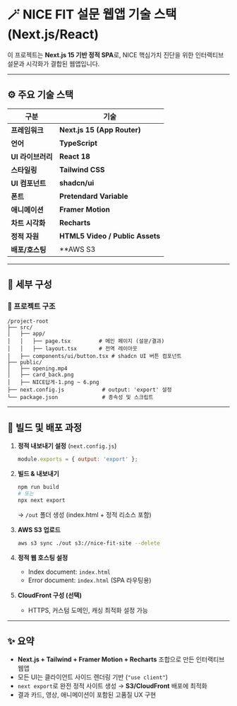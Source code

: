 
# 🪄 NICE FIT 설문 웹앱 기술 스택 (Next.js/React)

이 프로젝트는 **Next.js 15 기반 정적 SPA**로, NICE 핵심가치 진단을 위한 인터랙티브 설문과 시각화가 결합된 웹앱입니다.

---

## ⚙️ 주요 기술 스택

| 구분 | 기술 |
|------|-------|
| **프레임워크** | **Next.js 15 (App Router)** |
| **언어** | **TypeScript** | 
| **UI 라이브러리** | **React 18** |
| **스타일링** | **Tailwind CSS** | 
| **UI 컴포넌트** | **shadcn/ui** | 
| **폰트** | **Pretendard Variable** | 
| **애니메이션** | **Framer Motion** | 
| **차트 시각화** | **Recharts** |
| **정적 자원** | **HTML5 Video / Public Assets** | 
| **배포/호스팅** | **AWS S3  | 

---

## 🧩 세부 구성

### 📁 프로젝트 구조
```
/project-root
├── src/
│   ├── app/
│   │   ├── page.tsx         # 메인 페이지 (설문/결과)
│   │   ├── layout.tsx       # 전역 레이아웃
│   ├── components/ui/button.tsx # shadcn UI 버튼 컴포넌트
├── public/
│   ├── opening.mp4
│   ├── card_back.png
│   ├── NICE답게-1.png ~ 6.png
├── next.config.js            # output: 'export' 설정
└── package.json              # 종속성 및 스크립트
```

---

## 🚀 빌드 및 배포 과정

1. **정적 내보내기 설정** (`next.config.js`)
   ```js
   module.exports = { output: 'export' };
   ```

2. **빌드 & 내보내기**
   ```bash
   npm run build
   # 또는
   npx next export
   ```
   → `/out` 폴더 생성 (index.html + 정적 리소스 포함)

3. **AWS S3 업로드**
   ```bash
   aws s3 sync ./out s3://nice-fit-site --delete
   ```

4. **정적 웹 호스팅 설정**
   - Index document: `index.html`
   - Error document: `index.html` (SPA 라우팅용)

5. **CloudFront 구성 (선택)**
   - HTTPS, 커스텀 도메인, 캐싱 최적화 설정 가능

---

## ✨ 요약

- **Next.js + Tailwind + Framer Motion + Recharts** 조합으로 만든 인터랙티브 웹앱
- 모든 UI는 클라이언트 사이드 렌더링 기반 (`"use client"`)
- `next export`로 완전 정적 사이트 생성 → **S3/CloudFront** 배포에 최적화
- 결과 카드, 영상, 애니메이션이 포함된 고품질 UX 구현


